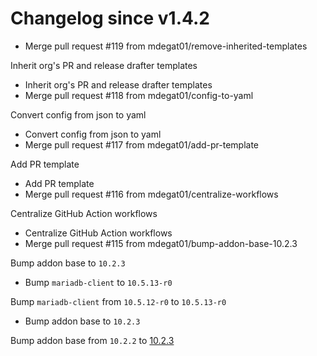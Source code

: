 # Changelog since v1.4.2
- Merge pull request #119 from mdegat01/remove-inherited-templates

Inherit org's PR and release drafter templates 
- Inherit org's PR and release drafter templates 
- Merge pull request #118 from mdegat01/config-to-yaml

Convert config from json to yaml 
- Convert config from json to yaml 
- Merge pull request #117 from mdegat01/add-pr-template

Add PR template 
- Add PR template 
- Merge pull request #116 from mdegat01/centralize-workflows

Centralize GitHub Action workflows 
- Centralize GitHub Action workflows 
- Merge pull request #115 from mdegat01/bump-addon-base-10.2.3

Bump addon base to `10.2.3` 
- Bump `mariadb-client` to `10.5.13-r0`

Bump `mariadb-client` from `10.5.12-r0` to `10.5.13-r0` 
- Bump addon base to `10.2.3`

Bump addon base from `10.2.2` to [10.2.3](https://github.com/hassio-addons/addon-base/releases/tag/v10.2.3) 
